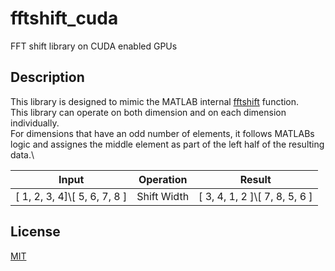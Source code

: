 # fftshift_cuda
FFT shift library on CUDA enabled GPUs

## Description
This library is designed to mimic the MATLAB internal [fftshift](https://www.mathworks.com/help/matlab/ref/fftshift.html) function.\
This library can operate on both dimension and on each dimension individually.\
For dimensions that have an odd number of elements, it follows MATLABs logic and assignes the middle element as part of the left half of the resulting data.\

| Input        | Operation   | Result      |
|:------------:|:-----------:|:-----------:|
| [ 1, 2, 3, 4]\\[ 5, 6, 7, 8 ] | Shift Width | [ 3, 4, 1, 2 ]\\[ 7, 8, 5, 6 ] |

## License
[MIT](https://choosealicense.com/licenses/mit/)
